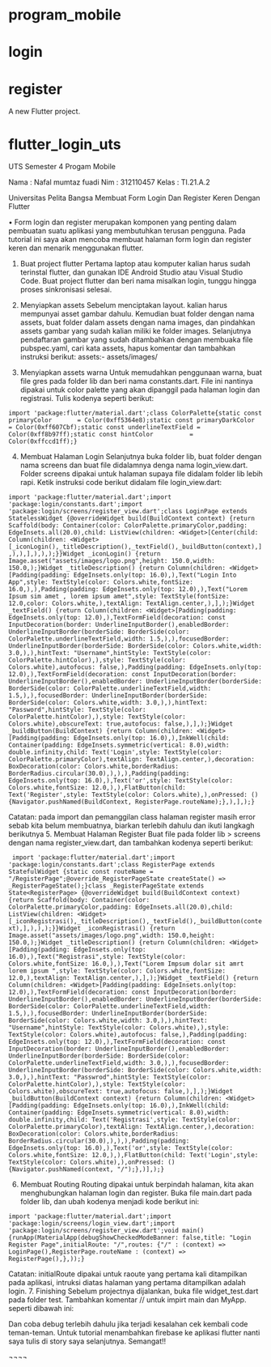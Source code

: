 # program_mobile

# login
# register

A new Flutter project.


# flutter_login_uts

UTS Semester 4 Progam Mobile

 
Nama : Nafal mumtaz fuadi
Nim : 312110457
Kelas : TI.21.A.2









Universitas Pelita Bangsa
Membuat Form Login Dan Register Keren Dengan Flutter

 
	

•	 Form login dan register merupakan komponen yang penting dalam pembuatan suatu aplikasi yang membutuhkan terusan pengguna. Pada tutorial ini saya akan mencoba membuat halaman form login dan register keren dan menarik menggunakan flutter.

1.	Buat project flutter
Pertama laptop atau komputer kalian harus sudah terinstal flutter, dan gunakan IDE Android Studio atau Visual Studio Code. Buat project flutter dan beri nama misalkan login, tunggu hingga proses sinkronisasi selesai.
2. Menyiapkan assets
Sebelum menciptakan layout. kalian harus mempunyai asset gambar dahulu. Kemudian buat folder dengan nama assets, buat folder dalam assets dengan nama images, dan pindahkan assets gambar yang sudah kalian miliki ke folder images.
Selanjutnya pendaftaran gambar yang sudah ditambahkan dengan membuaka file pubspec.yaml, cari kata assets, hapus komentar dan tambahkan instruksi berikut:
assets:- assets/images/

3. Menyiapkan assets warna
Untuk memudahkan penggunaan warna, buat file gres pada folder lib dan beri nama constants.dart. File ini nantinya dipakai untuk color palette yang akan dipanggil pada halaman login dan registrasi. Tulis kodenya seperti berikut:


```import 'package:flutter/material.dart';class ColorPalette{static const primaryColor       = Color(0xff5364e8);static const primaryDarkColor   = Color(0xff607Cbf);static const underlineTextField = Color(0xff8b97ff);static const hintColor          = Color(0xffccd1ff);}```

4. Membuat Halaman Login
Selanjutnya buka folder lib, buat folder dengan nama screens dan buat file didalamnya denga nama login_view.dart. Folder screens dipakai untuk halaman supaya file didalam folder lib lebih rapi. Ketik instruksi code berikut didalam file login_view.dart:

```import 'package:flutter/material.dart';import 'package:login/constants.dart';import 'package:login/screens/register_view.dart';class LoginPage extends StatelessWidget {@overrideWidget build(BuildContext context) {return Scaffold(body: Container(color: ColorPalette.primaryColor,padding: EdgeInsets.all(20.0),child: ListView(children: <Widget>[Center(child: Column(children: <Widget>[_iconLogin(),_titleDescription(),_textField(),_buildButton(context),],),),],),),);}}Widget _iconLogin() {return Image.asset("assets/images/logo.png",height: 150.0,width: 150.0,);}Widget _titleDescription() {return Column(children: <Widget>[Padding(padding: EdgeInsets.only(top: 16.0),),Text("Login Into App",style: TextStyle(color: Colors.white,fontSize: 16.0,),),Padding(padding: EdgeInsets.only(top: 12.0),),Text("Lorem Ipsum sim amet , lorem ipsum amet",style: TextStyle(fontSize: 12.0,color: Colors.white,),textAlign: TextAlign.center,),],);}Widget _textField() {return Column(children: <Widget>[Padding(padding: EdgeInsets.only(top: 12.0),),TextFormField(decoration: const InputDecoration(border: UnderlineInputBorder(),enabledBorder: UnderlineInputBorder(borderSide: BorderSide(color: ColorPalette.underlineTextField,width: 1.5,),),focusedBorder: UnderlineInputBorder(borderSide: BorderSide(color: Colors.white,width: 3.0,),),hintText: "Username",hintStyle: TextStyle(color: ColorPalette.hintColor),),style: TextStyle(color: Colors.white),autofocus: false,),Padding(padding: EdgeInsets.only(top: 12.0),),TextFormField(decoration: const InputDecoration(border: UnderlineInputBorder(),enabledBorder: UnderlineInputBorder(borderSide: BorderSide(color: ColorPalette.underlineTextField,width: 1.5,),),focusedBorder: UnderlineInputBorder(borderSide: BorderSide(color: Colors.white,width: 3.0,),),hintText: "Password",hintStyle: TextStyle(color: ColorPalette.hintColor),),style: TextStyle(color: Colors.white),obscureText: true,autofocus: false,),],);}Widget _buildButton(BuildContext) {return Column(children: <Widget>[Padding(padding: EdgeInsets.only(top: 16.0),),InkWell(child: Container(padding: EdgeInsets.symmetric(vertical: 8.0),width: double.infinity,child: Text('Login',style: TextStyle(color: ColorPalette.primaryColor),textAlign: TextAlign.center,),decoration: BoxDecoration(color: Colors.white,borderRadius: BorderRadius.circular(30.0),),),),Padding(padding: EdgeInsets.only(top: 16.0),),Text('or',style: TextStyle(color: Colors.white,fontSize: 12.0,),),FlatButton(child: Text('Register',style: TextStyle(color: Colors.white),),onPressed: () {Navigator.pushNamed(BuildContext, RegisterPage.routeName);},),],);}```

Catatan:
pada import dan pemanggilan class halaman register masih error sebab kita belum membuatnya, biarkan terlebih dahulu dan ikuti langkagh berikutnya
5. Membuat Halaman Register
Buat file pada folder lib > screens dengan nama register_view.dart, dan tambahkan kodenya seperti berikut:

``` import 'package:flutter/material.dart';import 'package:login/constants.dart';class RegisterPage extends StatefulWidget {static const routeName = "/RegisterPage";@override_RegisterPageState createState() => _RegisterPageState();}class _RegisterPageState extends State<RegisterPage> {@overrideWidget build(BuildContext context) {return Scaffold(body: Container(color: ColorPalette.primaryColor,padding: EdgeInsets.all(20.0),child: ListView(children: <Widget>[_iconRegistrasi(),_titleDescription(),_textField(),_buildButton(context),],),),);}}Widget _iconRegistrasi() {return Image.asset("assets/images/logo.png",width: 150.0,height: 150.0,);}Widget _titleDescription() {return Column(children: <Widget>[Padding(padding: EdgeInsets.only(top: 16.0),),Text("Registrasi",style: TextStyle(color: Colors.white,fontSize: 16.0,),),Text("Lorem Impsum dolar sit amrt lorem ipsum ",style: TextStyle(color: Colors.white,fontSize: 12.0,),textAlign: TextAlign.center,),],);}Widget _textField() {return Column(children: <Widget>[Padding(padding: EdgeInsets.only(top: 12.0),),TextFormField(decoration: const InputDecoration(border: UnderlineInputBorder(),enabledBorder: UnderlineInputBorder(borderSide: BorderSide(color: ColorPalette.underlineTextField,width: 1.5,),),focusedBorder: UnderlineInputBorder(borderSide: BorderSide(color: Colors.white,width: 3.0,),),hintText: "Username",hintStyle: TextStyle(color: Colors.white),),style: TextStyle(color: Colors.white),autofocus: false,),Padding(padding: EdgeInsets.only(top: 12.0),),TextFormField(decoration: const InputDecoration(border: UnderlineInputBorder(),enabledBorder: UnderlineInputBorder(borderSide: BorderSide(color: ColorPalette.underlineTextField,width: 3.0,),),focusedBorder: UnderlineInputBorder(borderSide: BorderSide(color: Colors.white,width: 3.0,),),hintText: "Passwrod",hintStyle: TextStyle(color: ColorPalette.hintColor),),style: TextStyle(color: Colors.white),obscureText: true,autofocus: false,),],);}Widget _buildButton(BuildContext context) {return Column(children: <Widget>[Padding(padding: EdgeInsets.only(top: 16.0),),InkWell(child: Container(padding: EdgeInsets.symmetric(vertical: 8.0),width: double.infinity,child: Text('Registrasi',style: TextStyle(color: ColorPalette.primaryColor),textAlign: TextAlign.center,),decoration: BoxDecoration(color: Colors.white,borderRadius: BorderRadius.circular(30.0),),),),Padding(padding: EdgeInsets.only(top: 16.0),),Text('or',style: TextStyle(color: Colors.white,fontSize: 12.0,),),FlatButton(child: Text('Login',style: TextStyle(color: Colors.white),),onPressed: () {Navigator.pushNamed(context, "/");},)],);}```
  
6. Membuat Routing
Routing dipakai untuk berpindah halaman, kita akan menghubungkan halaman login dan register. Buka file main.dart pada folder lib, dan ubah kodenya menjadi kode berikut ini:

```import 'package:flutter/material.dart';import 'package:login/screens/login_view.dart';import 'package:login/screens/register_view.dart';void main(){runApp(MaterialApp(debugShowCheckedModeBanner: false,title: "Login Register Page",initialRoute: "/",routes: {"/" : (context) => LoginPage(),RegisterPage.routeName : (context) => RegisterPage(),},));} ```


Catatan:
initialRoute dipakai untuk raoute yang pertama kali ditampilkan pada aplikasi, intruksi diatas halaman yang pertama ditampilkan adalah login.
7. Finishing
Sebelum projectnya dijalankan, buka file widget_test.dart pada folder test. Tambahkan komentar // untuk impirt main dan MyApp. seperti dibawah ini:

 


Dan coba debug terlebih dahulu jika terjadi kesalahan cek kembali code teman-teman.
Untuk tutorial menambahkan firebase ke aplikasi flutter nanti saya tulis di story saya selanjutnya.
Semangat!!

¬¬¬¬
